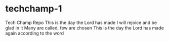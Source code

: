 # techchamp-1
Tech Champ Repo
This is the day the Lord has made
I will rejoice and be glad in it
Many are called, few are chosen
This is the day the Lord has made again
according to the word

